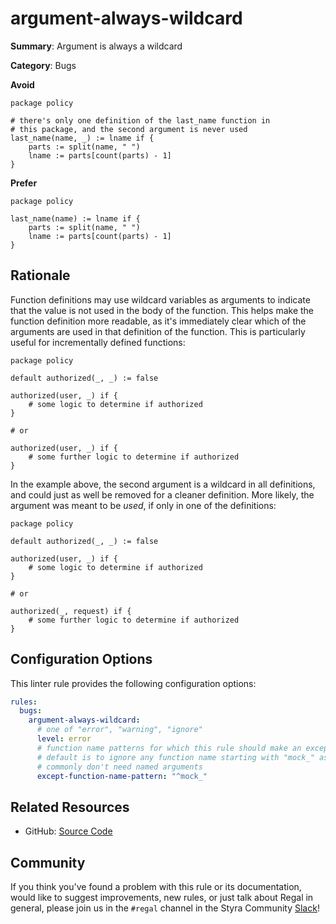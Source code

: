 # argument-always-wildcard

**Summary**: Argument is always a wildcard

**Category**: Bugs

**Avoid**
```rego
package policy

# there's only one definition of the last_name function in
# this package, and the second argument is never used
last_name(name, _) := lname if {
    parts := split(name, " ")
    lname := parts[count(parts) - 1]
}
```

**Prefer**
```rego
package policy

last_name(name) := lname if {
    parts := split(name, " ")
    lname := parts[count(parts) - 1]
}
```

## Rationale

Function definitions may use wildcard variables as arguments to indicate that the value is not used in the body of
the function. This helps make the function definition more readable, as it's immediately clear which of the arguments
are used in that definition of the function. This is particularly useful for incrementally defined functions:

```rego
package policy

default authorized(_, _) := false

authorized(user, _) if {
    # some logic to determine if authorized
}

# or

authorized(user, _) if {
    # some further logic to determine if authorized
}
```

In the example above, the second argument is a wildcard in all definitions, and could just as well be removed for a
cleaner definition. More likely, the argument was meant to be _used_, if only in one of the definitions:

```rego
package policy

default authorized(_, _) := false

authorized(user, _) if {
    # some logic to determine if authorized
}

# or

authorized(_, request) if {
    # some further logic to determine if authorized
}
```

## Configuration Options

This linter rule provides the following configuration options:

```yaml
rules:
  bugs:
    argument-always-wildcard:
      # one of "error", "warning", "ignore"
      level: error
      # function name patterns for which this rule should make an exception
      # default is to ignore any function name starting with "mock_" as these
      # commonly don't need named arguments
      except-function-name-pattern: "^mock_"
```

## Related Resources

- GitHub: [Source Code](https://github.com/StyraInc/regal/blob/main/bundle/regal/rules/bugs/argument-always-wildcard/argument_always_wildcard.rego)

## Community

If you think you've found a problem with this rule or its documentation, would like to suggest improvements, new rules,
or just talk about Regal in general, please join us in the `#regal` channel in the Styra Community
[Slack](https://inviter.co/styra)!
